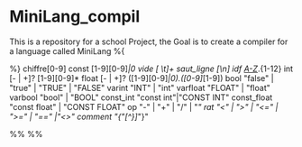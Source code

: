 # MiniLang_compil
This is a repository for a school Project, the Goal is to create a compiler for a language called MiniLang
%{

%}
chiffre[0-9]
const [1-9][0-9]*|0
vide [ \t]+
saut_ligne [\n]
idf [A-Z]([_]?[a-z0-9])*.{1-12}
int [- | +]? [1-9][0-9]*
float [- | +]? ([1-9][0-9]*|0)\.([0-9]*[1-9])
bool "false" | "true" | "TRUE" | "FALSE"
varint "INT" | "int"
varfloat "FLOAT" | "float"
varbool "bool" | "BOOL"
const_int "const int"|"CONST INT"
const_float "const float" | "CONST FLOAT"
op "-" | "+" | "/" | "*"
rat "<" | ">" | "<=" | ">=" | "==" |"<>"
comment "{"[^}]*"}"






%%
%%
